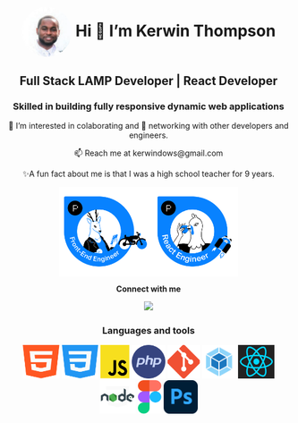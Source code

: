 
 
<h1 align="center"><img align="center" style="border-radius:50%" src="https://github.com/Kerwindows/Kerwindows/blob/main/files/me.png" height=90> Hi 👋 I’m Kerwin Thompson</h1>
  
<h2 align="center">Full Stack LAMP Developer | React Developer</h2>
<h3 align="center">Skilled in building fully responsive dynamic web applications</h3>

<p align="center"> 👀 I’m interested in colaborating and 💞️ networking with other developers and engineers.</p>
<p align="center">📫 Reach me at kerwindows@gmail.com</p>
<p align="center"> ✨A fun fact about me is that I was a high school teacher for 9 years.</p>

<p align="center">
  <img align="center" src="https://github.com/Kerwindows/Kerwindows/blob/main/files/front-end.png" height=160><img align="center" src="https://github.com/Kerwindows/Kerwindows/blob/main/files/react-dev.png" height=160>
  </p>


<p align="center"><b>Connect with me</b> </p>

<p align="center"><img src="https://img.shields.io/badge/LinkedIn-Kerwindows-blue"></p>

<h3 align="center">Languages and tools</h3>
<p align="center">
  <img title='html' src="https://github.com/Kerwindows/Kerwindows/blob/main/files/html.svg" height=60> 
  <img title='CSS' src="https://github.com/Kerwindows/Kerwindows/blob/main/files/css.svg" height=60>    
  <img title='Javascript' src="https://github.com/Kerwindows/Kerwindows/blob/main/files/js.svg" height=60> 
  <img  title='PHP' src="https://github.com/Kerwindows/Kerwindows/blob/main/files/php.svg" height=60> 
  <img  title='Git' src="https://github.com/Kerwindows/Kerwindows/blob/main/files/git.svg" height=60> 
  <img  title='Webpack' src="https://github.com/Kerwindows/Kerwindows/blob/main/files/webpack.png" height=60> 
  <img  title='ReactJS' src="https://github.com/Kerwindows/Kerwindows/blob/main/files/react.png" height=60> 
  <img  title='Node' src="https://github.com/Kerwindows/Kerwindows/blob/main/files/node.jpg" height=60> 
  <img  title='Figma' src="https://github.com/Kerwindows/Kerwindows/blob/main/files/figma.svg" height=60> 
  <img  title='Photoshop' src="https://github.com/Kerwindows/Kerwindows/blob/main/files/photoshop.svg" height=60> 
  
</p>

<!---
Kerwindows/Kerwindows is a ✨ special ✨ repository because its `README.md` (this file) appears on your GitHub profile.
You can click the Preview link to take a look at your changes.
--->
